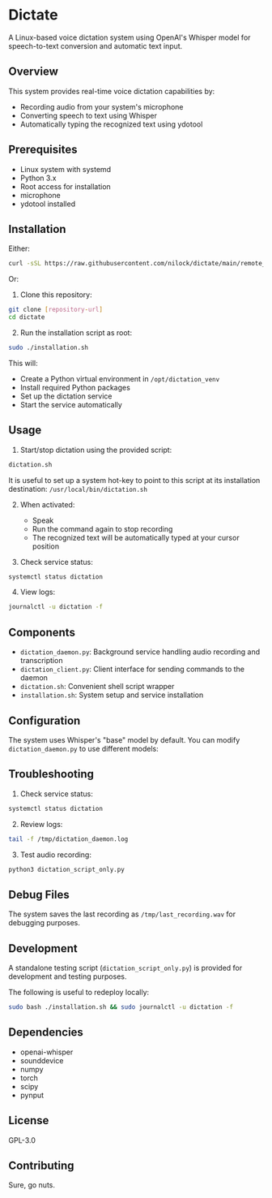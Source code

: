 # Dictate

A Linux-based voice dictation system using OpenAI's Whisper model for speech-to-text conversion and automatic text input.

## Overview

This system provides real-time voice dictation capabilities by:
- Recording audio from your system's microphone
- Converting speech to text using Whisper
- Automatically typing the recognized text using ydotool

## Prerequisites

- Linux system with systemd
- Python 3.x
- Root access for installation
- microphone
- ydotool installed

## Installation

Either:

```bash
curl -sSL https://raw.githubusercontent.com/nilock/dictate/main/remote_install.sh | bash
```

Or:

1. Clone this repository:
```bash
git clone [repository-url]
cd dictate
```

2. Run the installation script as root:
```bash
sudo ./installation.sh
```

This will:
- Create a Python virtual environment in `/opt/dictation_venv`
- Install required Python packages
- Set up the dictation service
- Start the service automatically

## Usage

1. Start/stop dictation using the provided script:
```bash
dictation.sh
```

It is useful to set up a system hot-key to point to this script at its installation destination: `/usr/local/bin/dictation.sh`

2. When activated:
   - Speak
   - Run the command again to stop recording
   - The recognized text will be automatically typed at your cursor position

3. Check service status:
```bash
systemctl status dictation
```

4. View logs:
```bash
journalctl -u dictation -f
```

## Components

- `dictation_daemon.py`: Background service handling audio recording and transcription
- `dictation_client.py`: Client interface for sending commands to the daemon
- `dictation.sh`: Convenient shell script wrapper
- `installation.sh`: System setup and service installation

## Configuration

The system uses Whisper's "base" model by default. You can modify `dictation_daemon.py` to use different models:

## Troubleshooting

1. Check service status:
```bash
systemctl status dictation
```

2. Review logs:
```bash
tail -f /tmp/dictation_daemon.log
```

3. Test audio recording:
```bash
python3 dictation_script_only.py
```

## Debug Files

The system saves the last recording as `/tmp/last_recording.wav` for debugging purposes.

## Development

A standalone testing script (`dictation_script_only.py`) is provided for development and testing purposes.

The following is useful to redeploy locally:

```bash
sudo bash ./installation.sh && sudo journalctl -u dictation -f
```


## Dependencies

- openai-whisper
- sounddevice
- numpy
- torch
- scipy
- pynput

## License

GPL-3.0

## Contributing

Sure, go nuts.
